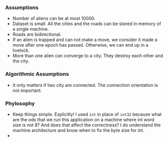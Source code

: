 ### Assumptions
- Number of aliens can be at most 10000.
- Dataset is small. All the cities and the roads can be stored in memory of a single machine.
- Roads are bidirectional.
- If an alien is trapped and can not make a move, we consider it made a move after one epoch has passed. Otherwise, we can end up in a livelock.
- More than one alien can converge to a city. They destroy each other and the city.

### Algorithmic Assumptions
- It only matters if two city are connected. The connection orientation is not important.


### Phylosophy
- Keep things simple. Explicitly! I used `int` in place of `int32` because what are the ods that we run this application on a machine where int word size is not 8? And does that affect the correctness? I do understand the machine architecture and know when to fix the byte size for int.
- 